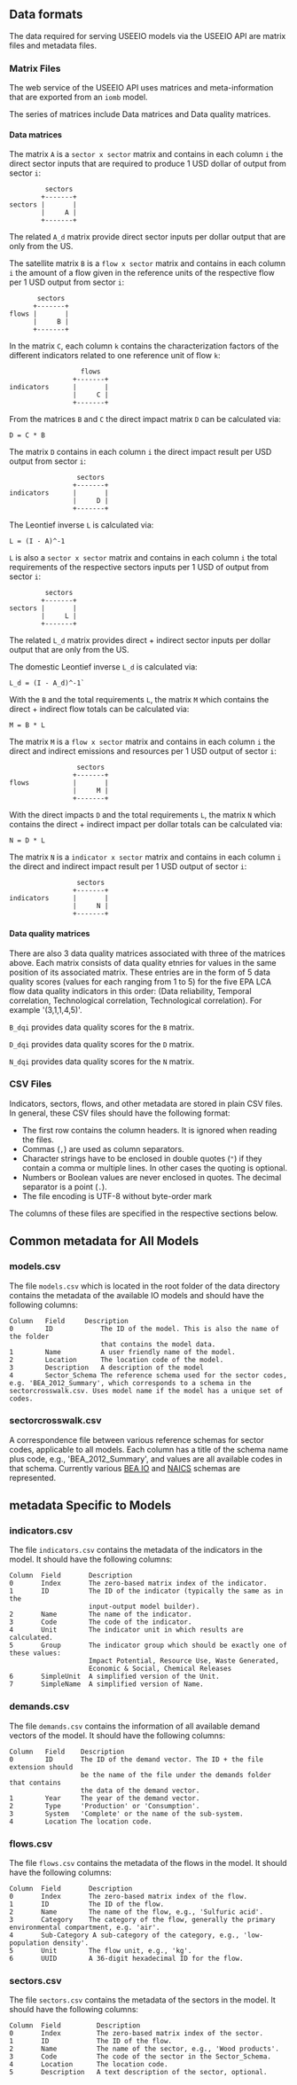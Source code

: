## Data formats

The data required for serving USEEIO models via the USEEIO API are matrix files and metadata files.

### Matrix Files
The web service of the USEEIO API uses matrices and
meta-information that are exported from an `iomb` model.


 The series of matrices
include Data matrices and Data quality matrices.

#### Data matrices
The matrix `A` is a `sector x sector` matrix and contains in each column `i` the
direct sector inputs that are required to produce 1 USD dollar of output from
sector `i`:

```
         sectors
        +-------+
sectors |       |
        |     A |
        +-------+
```

The related `A_d` matrix provide direct sector inputs per dollar output that are only from the US.

The satellite matrix `B` is a `flow x sector` matrix and contains in
each column `i` the amount of a flow given in the reference
units of the respective flow per 1 USD output from sector `i`:

```
       sectors
      +-------+
flows |       |
      |     B |
      +-------+
```

In the matrix `C`, each column `k` contains the characterization factors of
the different indicators related to one reference unit of flow `k`:

```
                  flows
                +-------+
indicators      |       |
                |     C |
                +-------+
```

From the matrices `B` and `C` the direct impact matrix `D` can be calculated
via:

```
D = C * B
``` 

The matrix `D` contains in each column `i` the direct impact result per USD output from sector `i`:

```
                 sectors
                +-------+
indicators      |       |
                |     D |
                +-------+
```

The Leontief inverse `L` is calculated via:

```
L = (I - A)^-1
```

`L` is also a `sector x sector` matrix and contains in each column `i` the
total requirements of the respective sectors inputs per 1 USD of output
from sector `i`:


```
         sectors
        +-------+
sectors |       |
        |     L |
        +-------+
```

The related `L_d` matrix provides direct + indirect sector inputs per dollar output that are only from the US.

The domestic Leontief inverse `L_d` is calculated via:
```
L_d = (I - A_d)^-1`
```

With the `B` and the total requirements `L`, the matrix `M` which
contains the direct + indirect flow totals can be calculated via:

```
M = B * L
```

The matrix `M` is a `flow x sector` matrix and contains in each column
`i` the direct and indirect emissions and resources per 1 USD output of sector `i`:

```
                 sectors
                +-------+
flows           |       |
                |     M |
                +-------+
```


With the direct impacts `D` and the total requirements `L`, the matrix `N` which
contains the direct + indirect impact per dollar totals can be calculated via:

```
N = D * L
```

The matrix `N` is a `indicator x sector` matrix and contains in each column
`i` the direct and indirect impact result per 1 USD output of sector `i`:

```
                 sectors
                +-------+
indicators      |       |
                |     N |
                +-------+
```

#### Data quality matrices
There are also 3 data quality matrices associated with three of the matrices above.
Each matrix consists of data quality etnries for values in the same position of its associated matrix.
 These entries are in the form of 5 data quality scores (values for each ranging from 1 to 5) for the five
 EPA LCA flow data quality indicators in this order: (Data reliability, Temporal correlation, Technological correlation,
         Technological correlation). For example '(3,1,1,4,5)'.

`B_dqi` provides data quality scores for the `B` matrix.

`D_dqi` provides data quality scores for the `D` matrix.

`N_dqi` provides data quality scores for the `N` matrix.


### CSV Files
Indicators, sectors, flows, and other metadata are stored in plain CSV files.
In general, these CSV files should have the following format:

* The first row contains the column headers. It is ignored when reading the
  files.
* Commas (`,`) are used as column separators.
* Character strings have to be enclosed in double quotes (`"`) if they contain 
  a comma or multiple lines. In other cases the quoting is optional.
* Numbers or Boolean values are never enclosed in quotes. The decimal separator
  is a point (`.`).
* The file encoding is UTF-8 without byte-order mark

The columns of these files are specified in the respective sections below.

## Common metadata for All Models

### models.csv
The file `models.csv` which is located in the root folder of the data directory
contains the metadata of the available IO models and should have the following
columns:

```
Column   Field     Description
0        ID            The ID of the model. This is also the name of the folder
                       that contains the model data.
1        Name          A user friendly name of the model.
2        Location      The location code of the model.
3        Description   A description of the model
4        Sector_Schema The reference schema used for the sector codes, e.g. 'BEA_2012_Summary', which corresponds to a schema in the sectorcrosswalk.csv. Uses model name if the model has a unique set of codes.
```

### sectorcrosswalk.csv
A correspondence file between various reference schemas for sector codes, applicable to all models. Each column has a title of the schema name plus code, e.g., 'BEA_2012_Summary', and values are all available codes in that schema. Currently various [BEA IO](https://www.bea.gov/data/industries/input-output-accounts-data) and [NAICS](https://www.census.gov/cgi-bin/sssd/naics/naicsrch) schemas are represented. 

## metadata Specific to Models

### indicators.csv
The file `indicators.csv` contains the metadata of the indicators in the model.
It should have the following columns:

```
Column  Field       Description
0       Index       The zero-based matrix index of the indicator.
1       ID          The ID of the indicator (typically the same as in the 
                    input-output model builder).
2       Name        The name of the indicator.
3       Code        The code of the indicator.
4       Unit        The indicator unit in which results are calculated.
5       Group       The indicator group which should be exactly one of these values:
                    Impact Potential, Resource Use, Waste Generated,
                    Economic & Social, Chemical Releases
6       SimpleUnit  A simplified version of the Unit. 
7       SimpleName  A simplified version of Name.
```

### demands.csv
The file `demands.csv` contains the information of all available demand vectors
of the model. It should have the following columns:

```
Column   Field    Description
0        ID       The ID of the demand vector. The ID + the file extension should
                  be the name of the file under the demands folder that contains
                  the data of the demand vector.
1        Year     The year of the demand vector.
2        Type     'Production' or 'Consumption'.
3        System   'Complete' or the name of the sub-system.
4        Location The location code.
```

### flows.csv
The file `flows.csv` contains the metadata of the flows in the model.
It should have the following columns:

```
Column  Field       Description
0       Index       The zero-based matrix index of the flow.
1       ID          The ID of the flow.
2       Name        The name of the flow, e.g., 'Sulfuric acid'.
3       Category    The category of the flow, generally the primary environmental compartment, e.g. 'air'.
4       Sub-Category A sub-category of the category, e.g., 'low-population density'.
5       Unit        The flow unit, e.g., 'kg'.
6       UUID        A 36-digit hexadecimal ID for the flow.
```

### sectors.csv
The file `sectors.csv` contains the metadata of the sectors in the model.
It should have the following columns:

```
Column  Field         Description
0       Index         The zero-based matrix index of the sector.
1       ID            The ID of the flow.
2       Name          The name of the sector, e.g., 'Wood products'.
3       Code          The code of the sector in the Sector_Schema.
4       Location      The location code.
5       Description   A text description of the sector, optional.
